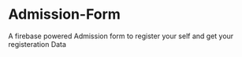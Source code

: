 # Admission-Form
A firebase powered Admission form to register your self and get your registeration Data
